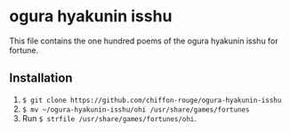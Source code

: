 ogura hyakunin isshu
===
This file contains the one hundred poems of the ogura hyakunin isshu for fortune.
## Installation
1. `$ git clone https://github.com/chiffon-rouge/ogura-hyakunin-isshu`
2. `$ mv ~/ogura-hyakunin-isshu/ohi /usr/share/games/fortunes`
3. Run `$ strfile /usr/share/games/fortunes/ohi`.
